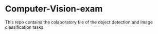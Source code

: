 # Computer-Vision-exam
This repo contains the colaboratory file of the object detection and Image classification tasks
